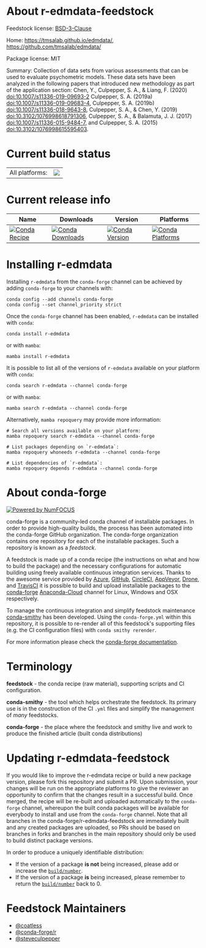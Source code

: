 About r-edmdata-feedstock
=========================

Feedstock license: [BSD-3-Clause](https://github.com/conda-forge/r-edmdata-feedstock/blob/main/LICENSE.txt)

Home: https://tmsalab.github.io/edmdata/, https://github.com/tmsalab/edmdata/

Package license: MIT

Summary: Collection of data sets from various assessments that can be used to evaluate psychometric models. These data sets have been analyzed in the following papers that introduced new methodology as part of the application section: Chen, Y., Culpepper, S. A., & Liang, F. (2020) <doi:10.1007/s11336-019-09693-2> Culpepper, S. A. (2019a) <doi:10.1007/s11336-019-09683-4>, Culpepper, S. A. (2019b) <doi:10.1007/s11336-018-9643-8>, Culpepper, S. A., & Chen, Y. (2019) <doi:10.3102/1076998618791306>, Culpepper, S. A., & Balamuta, J. J. (2017) <doi:10.1007/s11336-015-9484-7>, and Culpepper, S. A. (2015) <doi:10.3102/1076998615595403>.

Current build status
====================


<table><tr><td>All platforms:</td>
    <td>
      <a href="https://dev.azure.com/conda-forge/feedstock-builds/_build/latest?definitionId=11543&branchName=main">
        <img src="https://dev.azure.com/conda-forge/feedstock-builds/_apis/build/status/r-edmdata-feedstock?branchName=main">
      </a>
    </td>
  </tr>
</table>

Current release info
====================

| Name | Downloads | Version | Platforms |
| --- | --- | --- | --- |
| [![Conda Recipe](https://img.shields.io/badge/recipe-r--edmdata-green.svg)](https://anaconda.org/conda-forge/r-edmdata) | [![Conda Downloads](https://img.shields.io/conda/dn/conda-forge/r-edmdata.svg)](https://anaconda.org/conda-forge/r-edmdata) | [![Conda Version](https://img.shields.io/conda/vn/conda-forge/r-edmdata.svg)](https://anaconda.org/conda-forge/r-edmdata) | [![Conda Platforms](https://img.shields.io/conda/pn/conda-forge/r-edmdata.svg)](https://anaconda.org/conda-forge/r-edmdata) |

Installing r-edmdata
====================

Installing `r-edmdata` from the `conda-forge` channel can be achieved by adding `conda-forge` to your channels with:

```
conda config --add channels conda-forge
conda config --set channel_priority strict
```

Once the `conda-forge` channel has been enabled, `r-edmdata` can be installed with `conda`:

```
conda install r-edmdata
```

or with `mamba`:

```
mamba install r-edmdata
```

It is possible to list all of the versions of `r-edmdata` available on your platform with `conda`:

```
conda search r-edmdata --channel conda-forge
```

or with `mamba`:

```
mamba search r-edmdata --channel conda-forge
```

Alternatively, `mamba repoquery` may provide more information:

```
# Search all versions available on your platform:
mamba repoquery search r-edmdata --channel conda-forge

# List packages depending on `r-edmdata`:
mamba repoquery whoneeds r-edmdata --channel conda-forge

# List dependencies of `r-edmdata`:
mamba repoquery depends r-edmdata --channel conda-forge
```


About conda-forge
=================

[![Powered by
NumFOCUS](https://img.shields.io/badge/powered%20by-NumFOCUS-orange.svg?style=flat&colorA=E1523D&colorB=007D8A)](https://numfocus.org)

conda-forge is a community-led conda channel of installable packages.
In order to provide high-quality builds, the process has been automated into the
conda-forge GitHub organization. The conda-forge organization contains one repository
for each of the installable packages. Such a repository is known as a *feedstock*.

A feedstock is made up of a conda recipe (the instructions on what and how to build
the package) and the necessary configurations for automatic building using freely
available continuous integration services. Thanks to the awesome service provided by
[Azure](https://azure.microsoft.com/en-us/services/devops/), [GitHub](https://github.com/),
[CircleCI](https://circleci.com/), [AppVeyor](https://www.appveyor.com/),
[Drone](https://cloud.drone.io/welcome), and [TravisCI](https://travis-ci.com/)
it is possible to build and upload installable packages to the
[conda-forge](https://anaconda.org/conda-forge) [Anaconda-Cloud](https://anaconda.org/)
channel for Linux, Windows and OSX respectively.

To manage the continuous integration and simplify feedstock maintenance
[conda-smithy](https://github.com/conda-forge/conda-smithy) has been developed.
Using the ``conda-forge.yml`` within this repository, it is possible to re-render all of
this feedstock's supporting files (e.g. the CI configuration files) with ``conda smithy rerender``.

For more information please check the [conda-forge documentation](https://conda-forge.org/docs/).

Terminology
===========

**feedstock** - the conda recipe (raw material), supporting scripts and CI configuration.

**conda-smithy** - the tool which helps orchestrate the feedstock.
                   Its primary use is in the construction of the CI ``.yml`` files
                   and simplify the management of *many* feedstocks.

**conda-forge** - the place where the feedstock and smithy live and work to
                  produce the finished article (built conda distributions)


Updating r-edmdata-feedstock
============================

If you would like to improve the r-edmdata recipe or build a new
package version, please fork this repository and submit a PR. Upon submission,
your changes will be run on the appropriate platforms to give the reviewer an
opportunity to confirm that the changes result in a successful build. Once
merged, the recipe will be re-built and uploaded automatically to the
`conda-forge` channel, whereupon the built conda packages will be available for
everybody to install and use from the `conda-forge` channel.
Note that all branches in the conda-forge/r-edmdata-feedstock are
immediately built and any created packages are uploaded, so PRs should be based
on branches in forks and branches in the main repository should only be used to
build distinct package versions.

In order to produce a uniquely identifiable distribution:
 * If the version of a package **is not** being increased, please add or increase
   the [``build/number``](https://docs.conda.io/projects/conda-build/en/latest/resources/define-metadata.html#build-number-and-string).
 * If the version of a package **is** being increased, please remember to return
   the [``build/number``](https://docs.conda.io/projects/conda-build/en/latest/resources/define-metadata.html#build-number-and-string)
   back to 0.

Feedstock Maintainers
=====================

* [@coatless](https://github.com/coatless/)
* [@conda-forge/r](https://github.com/conda-forge/r/)
* [@steveculpepper](https://github.com/steveculpepper/)

